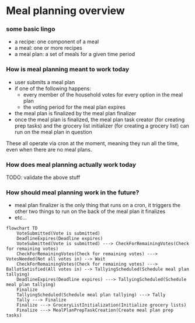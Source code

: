 # Meal planning overview

### some basic lingo

- a recipe: one component of a meal
- a meal: one or more recipes
- a meal plan: a set of meals for a given time period

### How is meal planning meant to work today

- user submits a meal plan
- if one of the following happens:
  - every member of the household votes for every option in the meal plan
  - the voting period for the meal plan expires
- the meal plan is finalized by the meal plan finalizer
- once the meal plan is finalized, the meal plan task creator (for creating prep tasks) and the grocery list initializer (for creating a grocery list) can run on the meal plan in question

These all operate via cron at the moment, meaning they run all the time, even when there are no meal plans.

### How does meal planning actually work today

TODO: validate the above stuff

### How should meal planning work in the future?

- meal plan finalizer is the only thing that runs on a cron, it triggers the other two things to run on the back of the meal plan it finalizes
- etc...

```mermaid
flowchart TD
    VoteSubmitted(Vote is submitted)
    DeadlineExpires(Deadline expires)
    VoteSubmitted(Vote is submitted) ---> CheckForRemainingVotes(Check for remaining votes)
    CheckForRemainingVotes(Check for remaining votes) ---> VotesNeeded(Not all votes in) --> Wait
    CheckForRemainingVotes(Check for remaining votes) ---> BallotSatisfied(All votes in) --> TallyingScheduled(Schedule meal plan tallying)
    DeadlineExpires(Deadline expires) ---> TallyingScheduled(Schedule meal plan tallying)
    Finalize
    TallyingScheduled(Schedule meal plan tallying) ---> Tally
    Tally ---> Finalize
    Finalize ---> GroceryListInitialization(Initialize grocery lists)
    Finalize ---> MealPlanPrepTaskCreation(Create meal plan prep tasks)
```
